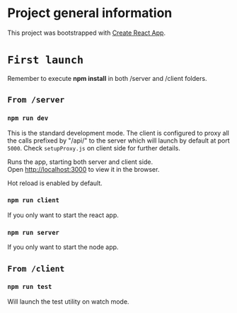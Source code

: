 # Project general information

This project was bootstrapped with [Create React App](https://github.com/facebook/create-react-app).

# `First launch`

Remember to execute **npm install** in both /server and /client folders.

## `From /server`

### `npm run dev`

This is the standard development mode. The client is configured to proxy all the calls prefixed by "/api/" to the server which will launch by default at port `5000`. Check `setupProxy.js` on client side for further details.

Runs the app, starting both server and client side.\
Open [http://localhost:3000](http://localhost:3000) to view it in the browser.

Hot reload is enabled by default.

### `npm run client`

If you only want to start the react app.

### `npm run server`

If you only want to start the node app.

## `From /client`

### `npm run test`

Will launch the test utility on watch mode.
